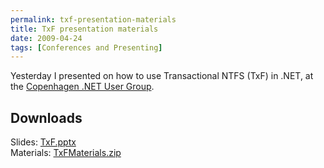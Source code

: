 ```yaml
---
permalink: txf-presentation-materials
title: TxF presentation materials
date: 2009-04-24
tags: [Conferences and Presenting]
---
```

Yesterday I presented on how to use Transactional NTFS (TxF) in .NET, at the [Copenhagen .NET User Group](http://www.cnug.dk/).

<!-- more -->

## Downloads

Slides: [TxF.pptx](TxF.pptx)  
Materials: [TxFMaterials.zip](TxFMaterials.zip)

